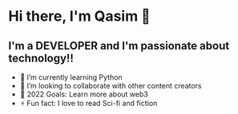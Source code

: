 # Hi there, I'm Qasim 👋 




## I'm a DEVELOPER and I'm passionate about technology!!

- 🌱 I’m currently learning Python
- 👯 I’m looking to collaborate with other content creators
- 🥅 2022 Goals: Learn more about web3
- ⚡ Fun fact: I love to read Sci-fi and fiction

